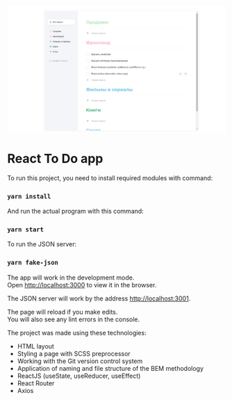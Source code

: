 ![Image alt](https://github.com/AndriiShvaika/todo-app/raw/master/src/assets/image.png)

# React To Do app

To run this project, you need to install required modules with command:

### `yarn install`

And run the actual program with this command:

### `yarn start`

To run the JSON server:

### `yarn fake-json`

The app will work in the development mode.\
Open [http://localhost:3000](http://localhost:3000) to view it in the browser.

The JSON server will work by the address [http://localhost:3001](http://localhost:3001).

The page will reload if you make edits.\
You will also see any lint errors in the console.


The project was made using these technologies:

- HTML layout
- Styling a page with SCSS preprocessor
- Working with the Git version control system
- Application of naming and file structure of the BEM methodology
- ReactJS (useState, useReducer, useEffect)
- React Router
- Axios
